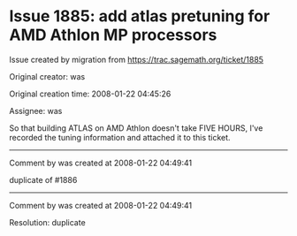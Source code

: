 # Issue 1885: add atlas pretuning for AMD Athlon MP processors

Issue created by migration from https://trac.sagemath.org/ticket/1885

Original creator: was

Original creation time: 2008-01-22 04:45:26

Assignee: was

So that building ATLAS on AMD Athlon doesn't take FIVE HOURS, I've recorded the tuning information and attached it to this ticket. 


---

Comment by was created at 2008-01-22 04:49:41

duplicate of #1886


---

Comment by was created at 2008-01-22 04:49:41

Resolution: duplicate
